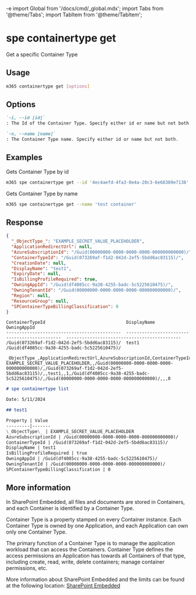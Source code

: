 -e <!-- DISCLAIMER: All secrets, passwords, and sensitive values in this document are examples only and not real credentials. -->
import Global from '/docs/cmd/_global.mdx';
import Tabs from '@theme/Tabs';
import TabItem from '@theme/TabItem';

# spe containertype get

Get a specific Container Type

## Usage

```sh
m365 containertype get [options]
```

## Options

```md definition-list
`-i, --id [id]`
: The Id of the Container Type. Specify either id or name but not both.

`-n, --name [name]`
: The Container Type name. Specify either id or name but not both.
```

<Global />

## Examples

Gets Container Type by id

```sh
m365 spe containertype get --id '4ec4aefd-4fa3-0e4a-20c3-6e68389e7138'
```

Gets Container Type by name

```sh
m365 spe containertype get --name 'test container'
```

## Response

<Tabs>
  <TabItem value="JSON">

  ```json
  {
    "_ObjectType_": "EXAMPLE_SECRET_VALUE_PLACEHOLDER",
    "ApplicationRedirectUrl": null,
    "AzureSubscriptionId": "/Guid(00000000-0000-0000-0000-000000000000)/",
    "ContainerTypeId": "/Guid(073269af-f1d2-042d-2ef5-5bdd6ac83115)/",
    "CreationDate": null,
    "DisplayName": "test1",
    "ExpiryDate": null,
    "IsBillingProfileRequired": true,
    "OwningAppId": "/Guid(df4085cc-9a38-4255-badc-5c5225610475)/",
    "OwningTenantId": "/Guid(00000000-0000-0000-0000-000000000000)/",
    "Region": null,
    "ResourceGroup": null,
    "SPContainerTypeBillingClassification": 0
  }
  ```

  </TabItem>
  <TabItem value="Text">

  ```text
ContainerTypeId                               DisplayName                                    OwningAppId                                 
--------------------------------------------  ---------------------------------------------  --------------------------------------------
/Guid(073269af-f1d2-042d-2ef5-5bdd6ac83115)/  test1                                          /Guid(df4085cc-9a38-4255-badc-5c5225610475)/
  ```

  </TabItem>
  <TabItem value="CSV">

  ```csv
  _ObjectType_,ApplicationRedirectUrl,AzureSubscriptionId,ContainerTypeId,CreationDate,DisplayName,ExpiryDate,IsBillingProfileRequired,OwningAppId,OwningTenantId,Region,ResourceGroup,SPContainerTypeBillingClassification
  EXAMPLE_SECRET_VALUE_PLACEHOLDER,,/Guid(00000000-0000-0000-0000-000000000000)/,/Guid(073269af-f1d2-042d-2ef5-5bdd6ac83115)/,,test1,,1,/Guid(df4085cc-9a38-4255-badc-5c5225610475)/,/Guid(00000000-0000-0000-0000-000000000000)/,,,0
  ```

  </TabItem>
  <TabItem value="Markdown">

  ```md
  # spe containertype list 

  Date: 5/11/2024

  ## test1

  Property | Value
  ---------|-------
  \_ObjectType\_ | EXAMPLE_SECRET_VALUE_PLACEHOLDER
  AzureSubscriptionId | /Guid(00000000-0000-0000-0000-000000000000)/
  ContainerTypeId | /Guid(073269af-f1d2-042d-2ef5-5bdd6ac83115)/
  DisplayName | test1
  IsBillingProfileRequired | true
  OwningAppId | /Guid(df4085cc-9a38-4255-badc-5c5225610475)/
  OwningTenantId | /Guid(00000000-0000-0000-0000-000000000000)/
  SPContainerTypeBillingClassification | 0
  ```

  </TabItem>
</Tabs>

## More information

In SharePoint Embedded, all files and documents are stored in Containers, and each Container is identified by a Container Type.

Container Type is a property stamped on every Container instance. Each Container Type is owned by one Application, and each Application can own only one Container Type.

The primary function of a Container Type is to manage the application workload that can access the Containers. Container Type defines the access permissions an Application has towards all Containers of that type, including create, read, write, delete containers; manage container permissions, etc.

More information about SharePoint Embedded and the limits can be found at the following location: [SharePoint Embedded](https://learn.microsoft.com/en-us/sharepoint/dev/embedded/concepts/app-concepts/containertypes#EXAMPLE_SECRET_VALUE_PLACEHOLDER)
